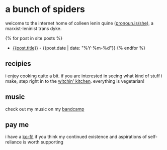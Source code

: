# a bunch of spiders

welcome to the internet home of colleen lenin quine ([pronoun.is/she](https://pronoun.is/she)), a marxist-leninist trans dyke.

{% for post in site.posts %}
- [{{post.title}}]({{post.url}}) - {{post.date | date: "%Y-%m-%d"}}
{% endfor %}

## recipies

i enjoy cooking quite a bit. if you are interested in seeing what kind of stuff i make, step right in to the [witchin' kitchen](./recipes.md). everything is vegetarian!

## music

check out my music on my [bandcamp](https://clquine.bandcamp.com)

## pay me

i have a [ko-fi!](https://ko-fi.com/neonpixii) if you think my continued existence and aspirations of self-reliance is worth supporting
